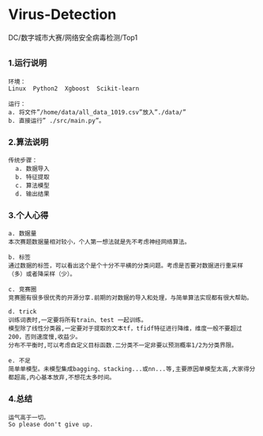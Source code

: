 # Virus-Detection
DC/数字城市大赛/网络安全病毒检测/Top1
## 

### 1.运行说明 
    环境：  
    Linux  Python2  Xgboost  Scikit-learn

    运行：  
    a. 将文件”/home/data/all_data_1019.csv”放入”./data/”  
    b. 直接运行” ./src/main.py”。

### 2.算法说明 

    传统步骤：  
      a. 数据导入  
      b. 特征提取  
      c. 算法模型  
      d. 输出结果  

### 3.个人心得 

    a. 数据量  
    本次赛题数据量相对较小，个人第一想法就是先不考虑神经网络算法。

    b. 标签  
    通过数据的标签，可以看出这个是个十分不平横的分类问题。考虑是否要对数据进行重采样（多）或者降采样（少）。

    c. 竞赛圈  
    竞赛圈有很多很优秀的开源分享.前期的对数据的导入和处理，与简单算法实现都有很大帮助。

    d. trick  
    训练词表时,一定要将所有train、test 一起训练。  
    模型除了线性分类器,一定要对于提取的文本tf，tfidf特征进行降维，维度一般不要超过200，否则速度慢,收益少。  
    分布不平衡时,可以考虑自定义目标函数.二分类不一定非要以预测概率1/2为分类界限。  

    e. 不足  
    简单单模型。未模型集成bagging、stacking...或nn...等,主要原因单模型太高,大家得分都超高,内心基本放弃,不想花太多时间。  

### 4.总结 
    运气高于一切。
    So please don't give up.

